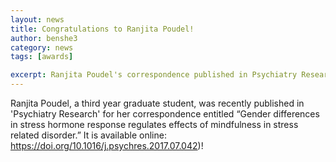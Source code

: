 ```yaml
---
layout: news
title: Congratulations to Ranjita Poudel!
author: benshe3
category: news
tags: [awards]

excerpt: Ranjita Poudel's correspondence published in Psychiatry Research
---
```


Ranjita Poudel, a third year graduate student, was recently published in 'Psychiatry Research' for her correspondence entitled “Gender differences in stress hormone response regulates effects of mindfulness in stress related disorder.” It is available online: https://doi.org/10.1016/j.psychres.2017.07.042)!
